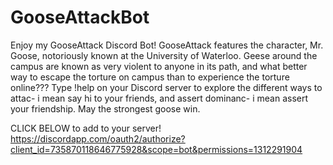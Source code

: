# GooseAttackBot
Enjoy my GooseAttack Discord Bot! 
GooseAttack features the character, Mr. Goose, notoriously known at the University of Waterloo. 
Geese around the campus are known as very violent to anyone in its path, and what better way to escape the torture on campus than to experience the torture online???
Type !help on your Discord server to explore the different ways to attac- i mean say hi to your friends, and assert dominanc- i mean assert your friendship. 
May the strongest goose win.

CLICK BELOW to add to your server!
https://discordapp.com/oauth2/authorize?client_id=735870118646775928&scope=bot&permissions=1312291904
